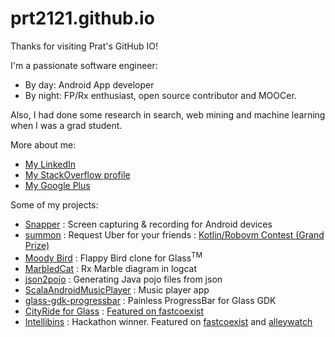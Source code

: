 prt2121.github.io
=================

Thanks for visiting Prat's GitHub IO!

I'm a passionate software engineer:

* By day: Android App developer
* By night: FP/Rx enthusiast, open source contributor and MOOCer.

Also, I had done some research in search, web mining and machine learning when I was a grad student.

More about me:
* [My LinkedIn](https://www.linkedin.com/in/tprat)
* [My StackOverflow profile](http://stackoverflow.com/users/1104902/entryleveldev)
* [My Google Plus](google.com/+pratt2121)

Some of my projects:
* [Snapper](http://prt2121.github.io/Snapper/) : Screen capturing & recording for Android devices
* [summon](http://prt2121.github.io/summon/) : Request Uber for your friends : [Kotlin/Robovm Contest (Grand Prize)](https://robovm.com/kotlin-contest-and-the-winner-is/)
* [Moody Bird](http://prt2121.github.io/moody-bird) : Flappy Bird clone for Glass<sup>TM</sup>
* [MarbledCat](http://prt2121.github.io/MarbledCat) : Rx Marble diagram in logcat
* [json2pojo](http://prt2121.github.io/json2pojo) : Generating Java pojo files from json
* [ScalaAndroidMusicPlayer](https://github.com/illi-ichi/ScalaAndroidMusicPlayer) : Music player app
* [glass-gdk-progressbar](https://github.com/prt2121/glass-gdk-progressbar) : Painless ProgressBar for Glass GDK
* [CityRide for Glass](https://glass.google.com/u/0/glassware/8304354602258824944) : [Featured on fastcoexist](http://www.fastcoexist.com/3033432/this-app-tells-google-glass-users-where-to-dock-a-citi-bike)
* [Intellibins](http://www.intellibins.nyc/) : Hackathon winner. Featured on [fastcoexist](http://www.fastcoexist.com/3047733/this-new-app-makes-it-easier-to-recycle-everything-because-just-stop-throwing-things-out-for) and [alleywatch](http://www.alleywatch.com/2015/07/this-nyc-startup-aims-to-build-a-recycling-ecosystem-with-your-phone/)

